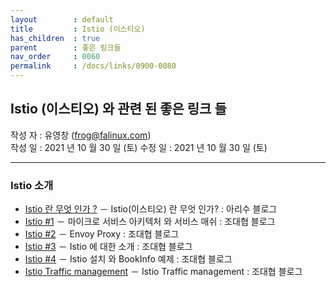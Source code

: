 ```yaml
---
layout        : default
title         : Istio (이스티오)
has_children  : true
parent        : 좋은 링크들
nav_order     : 0060
permalink     : /docs/links/0900-0080
---
```


## Istio (이스티오) 와 관련 된 좋은 링크 들
작성 자 : 유영창 (frog@falinux.com)  
작성 일 : 2021 년 10 월 30 일 (토)
수정 일 : 2021 년 10 월 30 일 (토)  

---
### Istio 소개

* [Istio 란 무엇 인가 ?](https://arisu1000.tistory.com/27865) － Istio(이스티오) 란 무엇 인가? : 아리수 블로그
* [Istio #1](https://bcho.tistory.com/1293) － 마이크로 서비스 아키텍처 와 서비스 매쉬 : 조대협 블로그
* [Istio #2](https://bcho.tistory.com/1295) － Envoy Proxy : 조대협 블로그
* [Istio #3](https://bcho.tistory.com/1296) － Istio 에 대한 소개 : 조대협 블로그
* [Istio #4](https://bcho.tistory.com/1297) － Istio 설치 와 BookInfo 예제 : 조대협 블로그
* [Istio Traffic management](https://bcho.tistory.com/1367) － Istio Traffic management : 조대협 블로그
